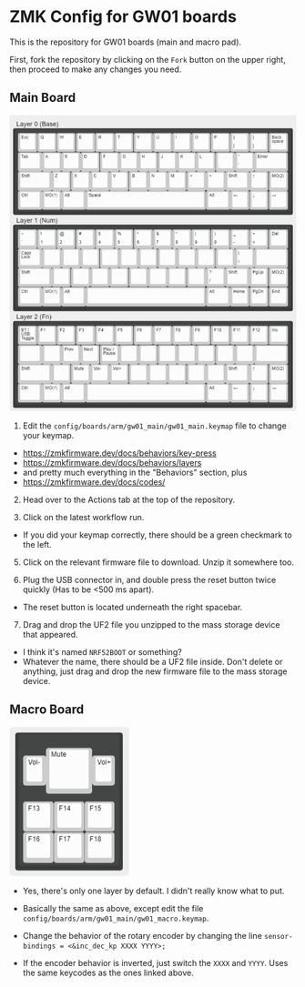 # ZMK Config for GW01 boards

This is the repository for GW01 boards (main and macro pad).

First, fork the repository by clicking on the `Fork` button on the upper right, then proceed to make any changes you need.

## Main Board

![Default GW01 main keymap](images/gw01-main-keymap.png)

1) Edit the `config/boards/arm/gw01_main/gw01_main.keymap` file to change your keymap.

- https://zmkfirmware.dev/docs/behaviors/key-press
- https://zmkfirmware.dev/docs/behaviors/layers
- and pretty much everything in the "Behaviors" section, plus
- https://zmkfirmware.dev/docs/codes/

2) Head over to the Actions tab at the top of the repository.

3) Click on the latest workflow run.

- If you did your keymap correctly, there should be a green checkmark to the left.

5) Click on the relevant firmware file to download. Unzip it somewhere too.

6) Plug the USB connector in, and double press the reset button twice quickly (Has to be <500 ms apart).

- The reset button is located underneath the right spacebar.

7) Drag and drop the UF2 file you unzipped to the mass storage device that appeared.

- I think it's named `NRF52BOOT` or something?
- Whatever the name, there should be a UF2 file inside. Don't delete or anything, just drag and drop the new firmware file to the mass storage device.

## Macro Board

![Default GW01 macro keymap](images/gw01-macro-keymap.png)

- Yes, there's only one layer by default. I didn't really know what to put.

- Basically the same as above, except edit the file `config/boards/arm/gw01_main/gw01_macro.keymap`.

- Change the behavior of the rotary encoder by changing the line `sensor-bindings = <&inc_dec_kp XXXX YYYY>;`

- If the encoder behavior is inverted, just switch the `XXXX` and `YYYY`. Uses the same keycodes as the ones linked above.